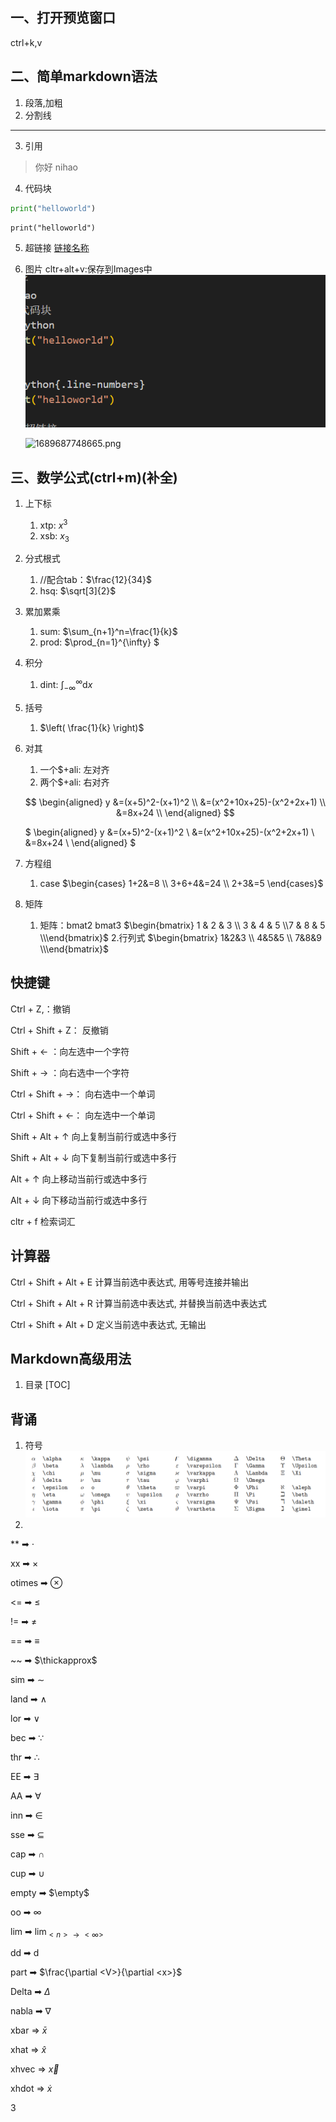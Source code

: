 ## 一、打开预览窗口
ctrl+k,v
## 二、简单markdown语法
1. 段落,加粗
2. 分割线
---
3. 引用
>你好
>nihao
4. 代码块
```python
print("helloworld")
```

```python{.line-numbers}
print("helloworld")
```
5.  超链接
   [链接名称](链接地址)
6. 图片
    cltr+alt+v:保存到Images中
    ![](Images/20230718094159.png)
    
    <img src="https://img1.imgtp.com/2023/07/18/lxEomf8h.png" alt="1689687748665.png" title="1689687748665.png" />



## 三、数学公式(ctrl+m)(补全)

1. 上下标
   1. xtp: $x^{3}$
   2. xsb: $x_{3}$

2. 分式根式
   1. //配合tab：$\frac{12}{34}$
   2. hsq: $\sqrt[3]{2}$

3. 累加累乘
   1. sum: $\sum_{n+1}^n=\frac{1}{k}$
   2. prod: $\prod_{n=1}^{\infty} $

4. 积分
   1. dint: $\int_{-\infty}^{\infty}  \mathrm{d}x$

5. 括号
   1. $\left(  \frac{1}{k} \right)$
6. 对其
   1. 一个$+ali: 左对齐
   2. 两个$+ali: 右对齐

   $$
   \begin{aligned}
   y &=(x+5)^2-(x+1)^2 \\
   &=(x^2+10x+25)-(x^2+2x+1) \\
   &=8x+24 \\
   \end{aligned}
   $$

   $
   \begin{aligned}
   y &=(x+5)^2-(x+1)^2 \\
   &=(x^2+10x+25)-(x^2+2x+1) \\
   &=8x+24 \\
   \end{aligned}
   $

7. 方程组
   1. case
   $\begin{cases} 
   1+2&=8  \\
   3+6+4&=24 \\
   2+3&=5 
   \end{cases}$

8. 矩阵
   1. 矩阵：bmat2 bmat3
   $\begin{bmatrix} 1 & 2  & 3 \\ 3 & 4 & 5 \\7  & 8 & 5 \\\end{bmatrix}$
   2.行列式
   $\begin{bmatrix} 1&2&3 \\ 4&5&5 \\ 7&8&9 \\\end{bmatrix}$

## 快捷键

Ctrl + Z,：撤销 

 Ctrl + Shift + Z： 反撤销

Shift + ← ：向左选中一个字符

Shift + → ：向右选中一个字符

Ctrl + Shift + →： 向右选中一个单词

Ctrl + Shift + ←： 向左选中一个单词

Shift + Alt + ↑ 向上复制当前行或选中多行

Shift + Alt + ↓ 向下复制当前行或选中多行

Alt + ↑ 向上移动当前行或选中多行

Alt + ↓ 向下移动当前行或选中多行

cltr + f 检索词汇

## 计算器
Ctrl + Shift + Alt + E 计算当前选中表达式, 用等号连接并输出

Ctrl + Shift + Alt + R 计算当前选中表达式, 并替换当前选中表达式

Ctrl + Shift + Alt + D 定义当前选中表达式, 无输出


## Markdown高级用法
1. 目录
   [TOC]


## 背诵

1. 符号
![](Images/20230717065913.png)
1. 
**  ➡  $\cdot$

xx  ➡  $\times$

otimes  ➡  $\otimes$

<=  ➡  $\le$

!=  ➡  $\neq$

==  ➡  $\equiv$

~~  ➡  $\thickapprox$

sim  ➡  $\sim$

land  ➡  $\land$

lor  ➡ $\lor$

bec  ➡  $\because$

thr  ➡  $\therefore$

EE  ➡  $\exists$

AA  ➡  $\forall$

inn  ➡  $\in$

sse  ➡  $\subseteq$

cap  ➡  $\cap$

cup  ➡  $\cup$

empty  ➡  $\empty$

oo  ➡  $\infty$

lim  ➡  $\lim_{<n> \to <\infty>}$

dd  ➡  $\mathrm{d}$

part  ➡  $\frac{\partial <V>}{\partial <x>}$

Delta  ➡  $\Delta$

nabla  ➡  $\nabla$

xbar  =>  $\bar{x}$

xhat  =>  $\hat{x}$

xhvec  =>  $\vec{x}$

xhdot  =>  $\dot{x}$


3





